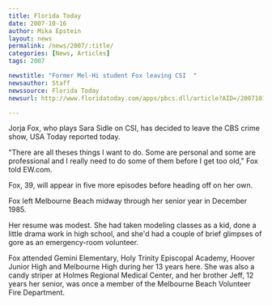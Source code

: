 ```yaml
---
title: Florida Today 
date: 2007-10-16
author: Mika Epstein
layout: news
permalink: /news/2007/:title/
categories: [News, Articles]
tags: 2007

newstitle: "Former Mel-Hi student Fox leaving CSI  "
newsauthor: Staff  
newssource: Florida Today  
newsurl: http://www.floridatoday.com/apps/pbcs.dll/article?AID=/20071016/BREAKINGNEWS/71016003/1086 

---
```

Jorja Fox, who plays Sara Sidle on CSI, has decided to leave the CBS crime show, USA Today reported today.

"There are all theses things I want to do. Some are personal and some are professional and I really need to do some of them before I get too old," Fox told EW.com.

Fox, 39, will appear in five more episodes before heading off on her own.

Fox left Melbourne Beach midway through her senior year in December 1985.

Her resume was modest. She had taken modeling classes as a kid, done a little drama work in high school, and she'd had a couple of brief glimpses of gore as an emergency-room volunteer.

Fox attended Gemini Elementary, Holy Trinity Episcopal Academy, Hoover Junior High and Melbourne High during her 13 years here. She was also a candy striper at Holmes Regional Medical Center, and her brother Jeff, 12 years her senior, was once a member of the Melbourne Beach Volunteer Fire Department.  
